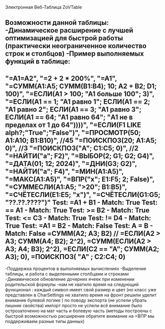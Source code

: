 Электронная Веб-Таблица ZoVTable

Возможности данной таблицы:
-Динамическое расширение с лучшей оптимизацией для быстрой работы (практически неограниченное количество строк и столбцов)
-Пример выполняемых функций в таблице:
----------
"=A1=A2",
"=2 + 2 * 200%",
"=A1",
"=СУММ(A1:A5; СУММ(B1:B4); 10; A2 + B2; D1; 100)",
"=ЕСЛИ(A1 > 100; \"A1 больше 100\"; 3)",
"=ЕСЛИ(A1 == 1; \"A1 равно 1\"; ЕСЛИ(A1 == 2; \"A1 равно 2\"; ЕСЛИ(A1 == 3; \"A1 равно 3\"; ЕСЛИ(A1 == 64; \"A1 равно 64\"; \"A1 не в пределах от 1 до 64\"))))",
"=ЕСЛИ(F1 LIKE alph?;\"True\";\"False\")",
"=ПРОСМОТР(50; A1:A10; B1:B10)", //45
"=ПОИСКПОЗ(20; A1:A5; 0)", //3
"=ПОИСКПОЗ(\"A\"; C1:C5; 0)", //2
"=НАЙТИ(\"a\"; F2)",
"=ВЫБОР(2; G1; G2; G4)",
"=ДАТА(01; 12; 2024)",
"=ДНИ(G3; G2)",
"=НАЙТИ(\"a\"; F4)",
"=МИН(A1:A5)",
"=МАКС(A1:A5)",
"=ВПР(\"x\"; E1:F5; 2; False)",
"=СУММЕСЛИ(A1:A5; \">20\"; B1:B5)",
"=СЧЁТЕСЛИ(E1:E5; \"x\")",
"=СЧЁТЕСЛИ(G1:G5; \"??.??.????\")"
Test: =A1 + B1 - Match: True
Test: == A1 - Match: True
Test: >= B2 - Match: True
Test: <= C3 - Match: True
Test: != D4 - Match: True
Test: =A1 = B2 - Match: False
Test: A = B - Match: False
=СУММ(A2; A3; B2) // 
=ЕСЛИ(A2 > A3; СУММ(A4; B2); 2^2), 
=СУММ(ЕСЛИ(A2 > A3; A4; B3); 2^2), 
=ЕСЛИ(C2 == \"A\"; СУММ(A2; A3); 0), 
=ПОИСКПОЗ( \"A\" ; C2:C4; 0) 
----------
-Поддержка процентов в выполняемых вычислениях
-Выделение таблицы, и работа с выделенными столбцами и строками
-Динамическое обновление дочерних ячеек при изменении родительской формулы
-нам не хватило время на следующий функционал : 
каждый символ имеет свой размер и цвет (но класс уже представлен в CharSettings не хватило время на фронт решили уделит внимание булевой логике )
по поводу экспорта (не успели убрать лишние свойства)
импорт просто не успели 
всё внимание было острозаточенно на мат часть и болевую часть (методы построены с быстрой возможностью расширения  обратите внимание на =ВПР мы поддерживаем разные типы данных)
